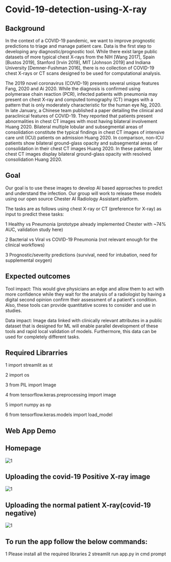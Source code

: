# Covid-19-detection-using-X-ray

## Background

In the context of a COVID-19 pandemic, we want to improve prognostic predictions to triage and manage patient care. Data is the first step to developing any diagnostic/prognostic tool. While there exist large public datasets of more typical chest X-rays from the NIH [Wang 2017], Spain [Bustos 2019], Stanford [Irvin 2019], MIT [Johnson 2019] and Indiana University [Demner-Fushman 2016], there is no collection of COVID-19 chest X-rays or CT scans designed to be used for computational analysis.

The 2019 novel coronavirus (COVID-19) presents several unique features Fang, 2020 and Ai 2020. While the diagnosis is confirmed using polymerase chain reaction (PCR), infected patients with pneumonia may present on chest X-ray and computed tomography (CT) images with a pattern that is only moderately characteristic for the human eye Ng, 2020. In late January, a Chinese team published a paper detailing the clinical and paraclinical features of COVID-19. They reported that patients present abnormalities in chest CT images with most having bilateral involvement Huang 2020. Bilateral multiple lobular and subsegmental areas of consolidation constitute the typical findings in chest CT images of intensive care unit (ICU) patients on admission Huang 2020. In comparison, non-ICU patients show bilateral ground-glass opacity and subsegmental areas of consolidation in their chest CT images Huang 2020. In these patients, later chest CT images display bilateral ground-glass opacity with resolved consolidation Huang 2020.

## Goal

Our goal is to use these images to develop AI based approaches to predict and understand the infection. Our group will work to release these models using our open source Chester AI Radiology Assistant platform.

The tasks are as follows using chest X-ray or CT (preference for X-ray) as input to predict these tasks:

1 Healthy vs Pneumonia (prototype already implemented Chester with ~74% AUC, validation study here)

2 Bacterial vs Viral vs COVID-19 Pneumonia (not relevant enough for the clinical workflows)

3 Prognostic/severity predictions (survival, need for intubation, need for supplemental oxygen)

## Expected outcomes

Tool impact: This would give physicians an edge and allow them to act with more confidence while they wait for the analysis of a radiologist by having a digital second opinion confirm their assessment of a patient's condition. Also, these tools can provide quantitative scores to consider and use in studies.

Data impact: Image data linked with clinically relevant attributes in a public dataset that is designed for ML will enable parallel development of these tools and rapid local validation of models. Furthermore, this data can be used for completely different tasks.

## Required Librarries
1 import streamlit as st

2 import os

3 from PIL import Image

4 from tensorflow.keras.preprocessing import image

5 import numpy as np

6 from tensorflow.keras.models import load_model

## Web App Demo

## Homepage
![1](https://user-images.githubusercontent.com/84785447/146323474-b39aef71-b3bb-4b6e-b002-a1bf8226faad.png)

## Uploading the covid-19 Positive X-ray image
![1](https://user-images.githubusercontent.com/84785447/146323773-0da1ad77-26c3-40c8-a896-199ad6e13a94.png)

## Uploading the normal patient X-ray(covid-19 negative)
![1](https://user-images.githubusercontent.com/84785447/146324069-e2b6e727-e3f1-428e-8e9f-a746c2168053.png)

## To run the app follow the below commands:
1 Please install all the required libraries
2 streamlit run app.py in cmd prompt



